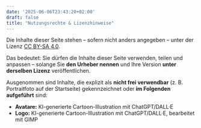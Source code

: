 ```yaml
---
date: '2025-06-06T23:43:20+02:00'
draft: false
title: "Nutzungsrechte & Lizenzhinweise"
---
```

Die Inhalte dieser Seite stehen – sofern nicht anders angegeben – unter der Lizenz [CC BY-SA 4.0](https://creativecommons.org/licenses/by-sa/4.0/).

Das bedeutet: Sie dürfen die Inhalte dieser Seite verwenden, teilen und anpassen – solange Sie **den Urheber nennen** und Ihre Version **unter derselben Lizenz** veröffentlichen.  

Ausgenommen sind Inhalte, die explizit als **nicht frei verwendbar** (z. B. Portraitfoto auf der Startseite) gekennzeichnet oder **im Folgenden aufgeführt** sind:  

* **Avatare:** KI-generierte Cartoon-Illustration mit ChatGPT/DALL·E
* **Logo:** KI-generierte Cartoon-Illustration mit ChatGPT/DALL·E, bearbeitet mit GIMP